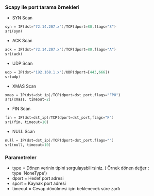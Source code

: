 ### Scapy ile port tarama örnekleri

+ SYN Scan

```python
syn = IP(dst="72.14.207.x")/TCP(dport=80,flags="S")
sr1(syn)
```

+ ACK Scan

```python
ack = IP(dst="72.14.207.x")/TCP(dport=80,flags="A")
sr1(ack)
```

+ UDP Scan

```python
udp = IP(dst="192.168.1.x")/UDP(dport=[443,666])
sr(udp)
```

+ XMAS Scan

```python
xmas = IP(dst=dst_ip)/TCP(dport=dst_port,flags="FPU")
sr1(xmass, timeout=2)
```

+ FIN Scan

```python
fin = IP(dst=dst_ip)/TCP(dport=dst_port,flags="F")
sr1(fin, timeout=10)
```

+ NULL Scan

```python
null = IP(dst=dst_ip)/TCP(dport=dst_port,flags="")
sr1(null, timeout=10)
```

### Parametreler

+ type    = Dönen verinin tipini sorgulayabilirsiniz. ( Örnek dönen değer : type 'NoneType')
+ dport   = Hedef  port adresi
+ sport   = Kaynak port adresi
+ timeout = Cevap dönülmesi için beklenecek süre zarfı
